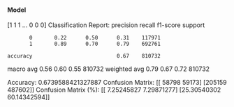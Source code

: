 #### Model
[1 1 1 ... 0 0 0]
Classification Report:
              precision    recall  f1-score   support

           0       0.22      0.50      0.31    117971
           1       0.89      0.70      0.79    692761

    accuracy                           0.67    810732
   macro avg       0.56      0.60      0.55    810732
weighted avg       0.79      0.67      0.72    810732

Accuracy: 0.6739588421327887
Confusion Matrix:
[[ 58798  59173]
 [205159 487602]]
Confusion Matrix (%):
[[ 7.25245827  7.29871277]
 [25.30540302 60.14342594]]

